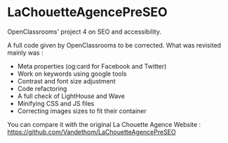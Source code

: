 # LaChouetteAgencePreSEO

OpenClassrooms' project 4 on SEO and accessibility.

A full code given by OpenClassrooms to be corrected. What was revisited mainly was :
 - Meta properties (og:card for Facebook and Twitter)
 - Work on keywords using google tools
 - Contrast and font size adjustment
 - Code refactoring
 - A full check of LightHouse and Wave
 - Minifying CSS and JS files
 - Correcting images sizes to fit their container

You can compare it with the original La Chouette Agence Website :
https://github.com/Vandethom/LaChouetteAgencePreSEO
